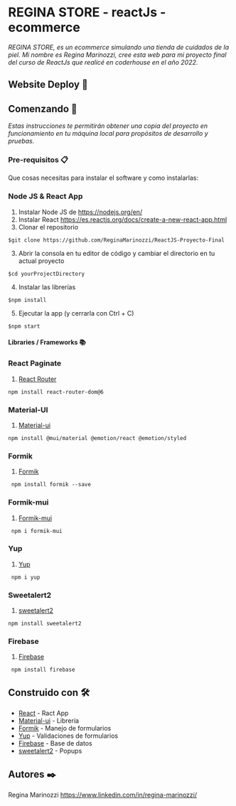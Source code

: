 # REGINA STORE - reactJs - ecommerce

_REGINA STORE, es un ecommerce simulando una tienda de cuidados de la piel. Mi nombre es Regina Marinozzi, cree esta web para mi proyecto final del curso de ReactJs que realicé en coderhouse en el año 2022._

## Website Deploy 🏁

## Comenzando 🚀

_Estas instrucciones te permitirán obtener una copia del proyecto en funcionamiento en tu máquina local para propósitos de desarrollo y pruebas._

### Pre-requisitos 📋

Que cosas necesitas para instalar el software y como instalarlas:

### Node JS & React App

1. Instalar Node JS de https://nodejs.org/en/
2. Instalar React https://es.reactjs.org/docs/create-a-new-react-app.html
3. Clonar el repositorio
```
$git clone https://github.com/ReginaMarinozzi/ReactJS-Proyecto-Final
```
3. Abrir la consola en tu editor de código y cambiar el directorio en tu actual proyecto
```
$cd yourProjectDirectory
```
4. Instalar las librerías
```
$npm install
```
5. Ejecutar la app (y cerrarla con Ctrl + C)
```
$npm start
```

#### Libraries / Frameworks 📚

### React Paginate

1. [React Router](https://reactrouter.com/en/v6.3.0/getting-started/tutorial)
```
npm install react-router-dom@6
```
### Material-UI

1. [Material-ui](https://mui.com/)

```
npm install @mui/material @emotion/react @emotion/styled
```
### Formik

1. [Formik](https://formik.org/docs/tutorial)

```
 npm install formik --save
```
### Formik-mui

1. [Formik-mui](https://www.npmjs.com/package/formik-mui)

```
 npm i formik-mui
```
### Yup

1. [Yup](https://www.npmjs.com/package/yup)

```
 npm i yup
```
### Sweetalert2

1. [sweetalert2](https://sweetalert2.github.io/)

```
npm install sweetalert2
```
### Firebase

1. [Firebase](https://firebase.google.com/)

```
 npm install firebase
```

## Construido con 🛠️

* [React](https://es.reactjs.org/docs/create-a-new-react-app.html) - Ract App
* [Material-ui](https://mui.com/) - Librería 
* [Formik](https://formik.org/docs/tutorial) - Manejo de formularios
* [Yup](https://www.npmjs.com/package/yup) - Validaciones de formularios
* [Firebase](https://firebase.google.com/) - Base de datos
* [sweetalert2](https://sweetalert2.github.io/) - Popups

## Autores ✒️

Regina Marinozzi https://www.linkedin.com/in/regina-marinozzi/

